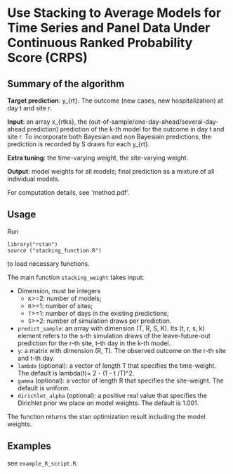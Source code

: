 #  Use Stacking to Average Models for Time Series and Panel Data Under Continuous Ranked Probability Score (CRPS)

## Summary of the algorithm 

**Target prediction**: y_{rt}. The outcome (new cases, new hospitalization) at day t and site r.  

**Input**: an array x_{rtks}, the (out-of-sample/one-day-ahead/several-day-ahead prediction) prediction of the k-th model for the outcome in day t and site r.  To incorporate both Bayesian and non Bayesiain predictions, the prediction is recorded by S draws for each y_{rt}.

**Extra tuning**: the time-varying weight, the site-varying weight.

**Output**: model weights for all models; final prediction as a mixture of all individual models.

For computation details, see 'method.pdf'.

## Usage
Run 
```
library("rstan")
source ("stacking_function.R")
```
to load necessary functions.

The main function `stacking_weight` takes input:
* Dimension, must be integers 
  * `K`>=2: number of models;
  * `R`>=1: number of sites;
  * `T`>=1: number of days in the existing predictions;
  * `S`>=2: number of simulation draws per prediction.
* `predict_sample`: an array with dimension (T, R, S, K). Its (t, r, s, k) element refers to the s-th simulation draws of the leave-future-out prediction for the r-th site, t-th day in the k-th model.
* `y`: a matrix with dimension (R, T). The observed outcome on the r-th site and t-th day.
* `lambda` (optional): a vector of length T that specifies the time-weight. The default is lambda(t)= 2 - (1 - t  /T)^2.
* `gamma` (optional): a vector of length R that specifies the site-weight. The default is uniform.
* `dirichlet_alpha` (optional): a positive real value that specifies the Dirichlet prior we place on model weights. The default is 1.001. 

The function returns the stan optimization result including the model weights. 

## Examples
see `example_R_script.R`.
